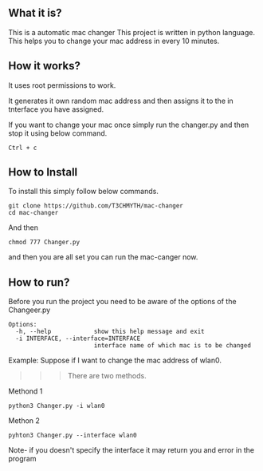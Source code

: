 ## What it is?
This is a automatic mac changer
This project is written in python language.
This helps you to change your mac address in every 10 minutes.

## How it works?
It uses root permissions to work.

It generates it own random mac address and then assigns it to
the in tnterface you have assigned.

If you want to change your mac once simply run the changer.py and then stop it 
using below command.
```
Ctrl + c
```
## How to Install
To install this simply follow below commands.
```
git clone https://github.com/T3CHMYTH/mac-changer
cd mac-changer
```
And then
```
chmod 777 Changer.py
```
and then you are all set you can run the mac-canger now.

## How to run?
Before you run the project you need to be aware of the options of the Changeer.py
```
Options:
  -h, --help            show this help message and exit
  -i INTERFACE, --interface=INTERFACE
                        interface name of which mac is to be changed
```
Example: Suppose if I want to change the mac address of wlan0.
>>> There are two methods.

Methond 1
```
python3 Changer.py -i wlan0
```

Methon 2
```
pyhton3 Changer.py --interface wlan0
```
Note-
if you doesn't specify the interface it may return you and error in the program
